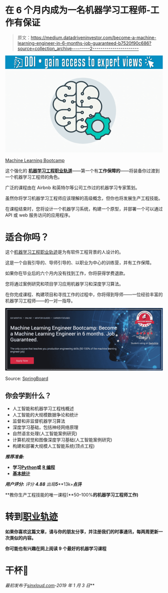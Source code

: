 # 在 6 个月内成为一名机器学习工程师-工作有保证

> 原文：<https://medium.datadriveninvestor.com/become-a-machine-learning-engineer-in-6-months-job-guaranteed-b7520f90c686?source=collection_archive---------2----------------------->

[![](img/8558d682536a7a5795650ac1e75403de.png)](http://www.track.datadriveninvestor.com/1B9E)![](img/25586b2f216410c6600b9e97d9055434.png)

[Machine Learning Bootcamp](https://sinxloud.com/machine-learning-tutorial-courses-specialization-beginner/)

这个强化的 [**机器学习工程职业轨道**](https://sinxloud.com/fly/become-a-machine-learning-engineer-springboard/)——第一个有**工作保障的**——将装备你过渡到一个机器学习工程师的角色。

广泛的课程由在 Airbnb 和英特尔等公司工作过的机器学习专家策划。

虽然你将学习机器学习工程师应该理解的高级概念，但你也将发展生产工程技能。

在课程结束时，您将设计一个机器学习系统，构建一个原型，并部署一个可以通过 API 或 web 服务访问的应用程序。

# 适合你吗？

这个[机器学习工程职业轨迹](https://sinxloud.com/fly/become-a-machine-learning-engineer-springboard/)是为有软件工程背景的人设计的。

这是一个自我引导的、导师引导的、以职业为中心的训练营，并有工作保障。

如果你在毕业后的六个月内没有找到工作，你将获得学费退款。

您将通过案例研究和项目学习应用机器学习和深度学习算法。

在你完成课程、构建项目和寻找工作的过程中，你将得到导师——一位经验丰富的机器学习工程师——的一对一指导。

![](img/6791f23b801d618011693c965a25e2f6.png)

Source: [SpringBoard](https://sinxloud.com/fly/become-a-machine-learning-engineer-springboard/)

## 你会学到什么？

*   人工智能和机器学习工程栈概述
*   人工智能的大规模数据争论和统计
*   监督和非监督机器学习算法
*   深度学习基础，包括神经网络原理
*   自然语言处理(人工智能案例研究)
*   计算机视觉和图像深度学习基础(人工智能案例研究)
*   构建和部署大规模人工智能系统(顶点工程)

***推荐准备:***

*   **学习**[**Python**](https://sinxloud.com/learn-data-science-with-python-track/)**或** [**R 编程**](https://sinxloud.com/learn-r-for-data-science-courses-classes/)
*   [**基本统计**](https://sinxloud.com/fly/basic-statistics-university-of-amsterdam-coursera/)

***用户评分:*** *评分* ***4.88*** *出局******5*******13k+****点评****

**教你生产工程技能的唯一课程(**50–100%**的机器学习工程师工作)**

# **转到[职业轨迹](https://sinxloud.com/fly/become-a-machine-learning-engineer-springboard/)**

**如果你喜欢这篇文章，请与你的朋友分享，并注册我们的时事通讯，每两周更新一次类似的内容。**

**你可能也有兴趣在网上阅读 9 个最好的机器学习课程**

# **干杯🍻**

***最初发布于*[*sinxloud.com*](https://sinxloud.com/machine-learning-tutorial-courses-specialization-beginner/)*-2019 年 1 月 3 日***
